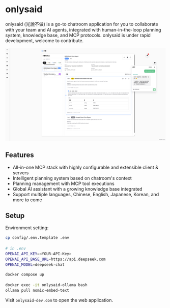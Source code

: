 # onlysaid

onlysaid (光說不做) is a go-to chatroom application for you to collaborate with your team and AI agents, integrated with human-in-the-loop planning system, knowledge base, and MCP protocols.
onlysaid is under rapid development, welcome to contribute.

![alt text](./public/demo_plan.png)

## Features

- All-in-one MCP stack with highly configurable and extensible client & servers
- Intelligent planning system based on chatroom's context
- Planning management with MCP tool executions
- Global AI assistant with a growing knowledge base integrated
- Support multiple languages, Chinese, English, Japanese, Korean, and more to come

## Setup

Environment setting:

```bash
cp config/.env.template .env

# in .env
OPENAI_API_KEY=<YOUR-API-Key>
OPENAI_API_BASE_URL=https://api.deepseek.com
OPENAI_MODEL=deepseek-chat
```

```bash
docker compose up

docker exec -it onlysaid-ollama bash
ollama pull nomic-embed-text

```

Visit `onlysaid-dev.com` to open the web application.
